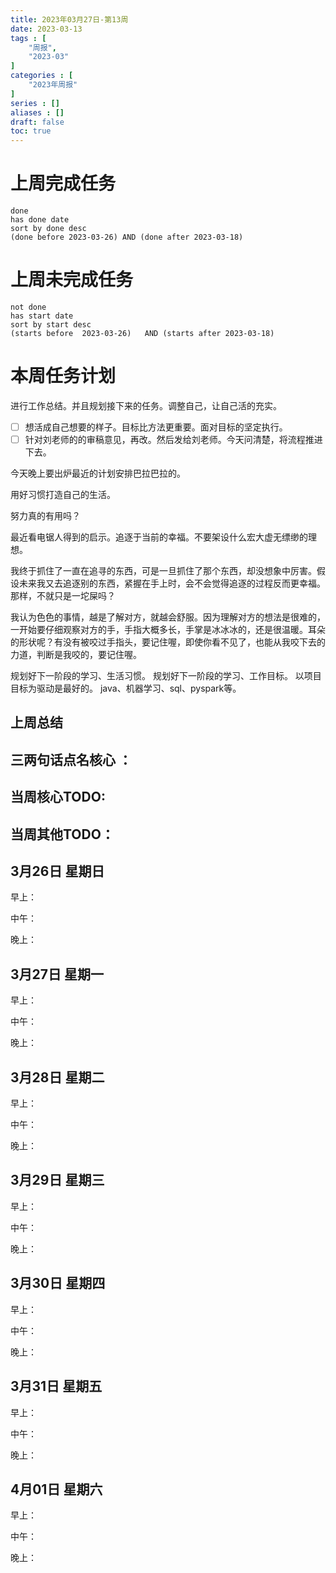 ```yaml
---
title: 2023年03月27日-第13周
date: 2023-03-13
tags : [
	"周报",
	"2023-03"
]
categories : [
	"2023年周报"
]
series : []
aliases : []
draft: false
toc: true
---
```

# 上周完成任务
```tasks
done
has done date
sort by done desc
(done before 2023-03-26) AND (done after 2023-03-18)
```

# 上周未完成任务
```tasks
not done
has start date
sort by start desc
(starts before  2023-03-26)   AND (starts after 2023-03-18) 

```


# 本周任务计划

进行工作总结。并且规划接下来的任务。调整自己，让自己活的充实。

- [ ] 想活成自己想要的样子。目标比方法更重要。面对目标的坚定执行。
- [ ] 针对刘老师的的审稿意见，再改。然后发给刘老师。今天问清楚，将流程推进下去。

今天晚上要出炉最近的计划安排巴拉巴拉的。

用好习惯打造自己的生活。

努力真的有用吗？

最近看电锯人得到的启示。追逐于当前的幸福。不要架设什么宏大虚无缥缈的理想。

我终于抓住了一直在追寻的东西，可是一旦抓住了那个东西，却没想象中厉害。假设未来我又去追逐别的东西，紧握在手上时，会不会觉得追逐的过程反而更幸福。那样，不就只是一坨屎吗？

我认为色色的事情，越是了解对方，就越会舒服。因为理解对方的想法是很难的，一开始要仔细观察对方的手，手指大概多长，手掌是冰冰冰的，还是很温暖。耳朵的形状呢？有没有被咬过手指头，要记住喔，即使你看不见了，也能从我咬下去的力道，判断是我咬的，要记住喔。

规划好下一阶段的学习、生活习惯。
规划好下一阶段的学习、工作目标。
以项目目标为驱动是最好的。
java、机器学习、sql、pyspark等。

## 上周总结

## 三两句话点名核心 ：

## 当周核心TODO:

## 当周其他TODO：



## 3月26日 星期日  
早上：

中午：

晚上：

## 3月27日 星期一  
早上：

中午：

晚上：

## 3月28日 星期二  
早上：

中午：

晚上：

## 3月29日 星期三  
早上：

中午：

晚上：

## 3月30日 星期四  
早上：

中午：

晚上：

## 3月31日 星期五  
早上：

中午：

晚上：

## 4月01日 星期六  
早上：

中午：

晚上：




